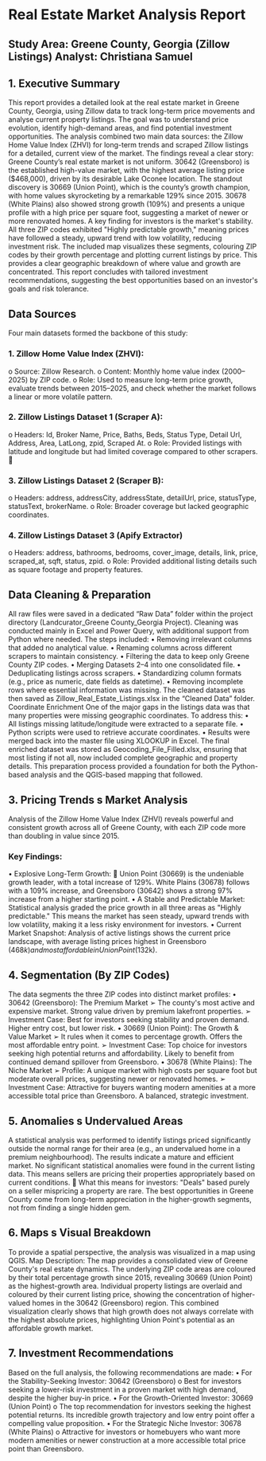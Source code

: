 # Real Estate Market Analysis Report
## Study Area: Greene County, Georgia (Zillow Listings) Analyst: Christiana Samuel

## 1. Executive Summary
This report provides a detailed look at the real estate market in Greene County, Georgia, using Zillow data to track long-term price movements and analyse current property listings. The goal was to understand price
evolution, identify high-demand areas, and find potential investment opportunities. The analysis combined two main data sources: the Zillow Home Value Index (ZHVI) for long-term trends and scraped Zillow
listings for a detailed, current view of the market.
The findings reveal a clear story: Greene County’s real estate market is not uniform. 30642 (Greensboro) is the established high-value market, with the highest average listing price ($468,000), driven by its desirable Lake Oconee location. The standout discovery is 30669 (Union Point), which is the county’s growth
champion, with home values skyrocketing by a remarkable 129% since 2015. 30678 (White Plains) also
showed strong growth (109%) and presents a unique profile with a high price per square foot, suggesting a market of newer or more renovated homes.
A key finding for investors is the market's stability. All three ZIP codes exhibited "Highly predictable growth," meaning prices have followed a steady, upward trend with low volatility, reducing investment risk. The included map visualizes these segments, colouring ZIP codes by their growth percentage and plotting current listings by price. This provides a clear geographic breakdown of where value and growth are
concentrated.
This report concludes with tailored investment recommendations, suggesting the best opportunities based on an investor's goals and risk tolerance.

## Data Sources
Four main datasets formed the backbone of this study:
### 1. Zillow Home Value Index (ZHVI):
o Source: Zillow Research.
o Content: Monthly home value index (2000–2025) by ZIP code.
o Role: Used to measure long-term price growth, evaluate trends between 2015–2025, and check whether the market follows a linear or more volatile pattern.
### 2. Zillow Listings Dataset 1 (Scraper A):
o Headers: Id, Broker Name, Price, Baths, Beds, Status Type, Detail Url, Address, Area, LatLong, zpid, Scraped At.
o Role: Provided listings with latitude and longitude but had limited coverage compared to other scrapers.
 
### 3. Zillow Listings Dataset 2 (Scraper B):
o Headers: address, addressCity, addressState, detailUrl, price, statusType, statusText, brokerName.
o Role: Broader coverage but lacked geographic coordinates.
### 4. Zillow Listings Dataset 3 (Apify Extractor)
o Headers: address, bathrooms, bedrooms, cover_image, details, link, price, scraped_at, sqft, status, zpid.
o Role: Provided additional listing details such as square footage and property features.

## Data Cleaning & Preparation
All raw files were saved in a dedicated “Raw Data” folder within the project directory (Landcurator_Greene County_Georgia Project). Cleaning was conducted mainly in Excel and Power Query, with additional
support from Python where needed. The steps included:
• Removing irrelevant columns that added no analytical value.
• Renaming columns across different scrapers to maintain consistency.
• Filtering the data to keep only Greene County ZIP codes.
• Merging Datasets 2–4 into one consolidated file.
• Deduplicating listings across scrapers.
• Standardizing column formats (e.g., price as numeric, date fields as datetime).
• Removing incomplete rows where essential information was missing.
The cleaned dataset was then saved as Zillow_Real_Estate_Listings.xlsx in the “Cleaned Data” folder.
Coordinate Enrichment
One of the major gaps in the listings data was that many properties were missing geographic coordinates. To address this:
• All listings missing latitude/longitude were extracted to a separate file.
• Python scripts were used to retrieve accurate coordinates.
• Results were merged back into the master file using XLOOKUP in Excel.
The final enriched dataset was stored as Geocoding_File_Filled.xlsx, ensuring that most listing if not all, now included complete geographic and property details. This preparation process provided a foundation for both the Python-based analysis and the QGIS-based mapping that followed.
 
## 3. Pricing Trends s Market Analysis
Analysis of the Zillow Home Value Index (ZHVI) reveals powerful and consistent growth across all of Greene County, with each ZIP code more than doubling in value since 2015.
### Key Findings:
• Explosive Long-Term Growth:

Union Point (30669) is the undeniable growth leader, with a total increase of 129%. White Plains (30678) follows with a 109% increase, and Greensboro (30642) shows a strong 97% increase from a higher starting point.
• A Stable and Predictable Market:
Statistical analysis graded the price growth in all three areas as "Highly predictable." This means the market has seen steady, upward trends with low volatility, making it a less risky environment for investors.
• Current Market Snapshot:
Analysis of active listings shows the current price landscape, with average listing prices highest in Greensboro ($468k) and most affordable in Union Point ($132k).
 
## 4. Segmentation (By ZIP Codes)
The data segments the three ZIP codes into distinct market profiles:
• 30642 (Greensboro): The Premium Market
➢ The county's most active and expensive market. Strong value driven by premium lakefront properties.
➢ Investment Case: Best for investors seeking stability and proven demand. Higher entry cost, but lower risk.
• 30669 (Union Point): The Growth & Value Market
➢ It rules when it comes to percentage growth. Offers the most affordable entry point.
➢ Investment Case: Top choice for investors seeking high potential returns and affordability. Likely to benefit from continued demand spillover from Greensboro.
• 30678 (White Plains): The Niche Market
➢ Profile: A unique market with high costs per square foot but moderate overall prices, suggesting newer or renovated homes.
➢ Investment Case: Attractive for buyers wanting modern amenities at a more accessible total price than Greensboro. A balanced, strategic investment.
 
## 5. Anomalies s Undervalued Areas
A statistical analysis was performed to identify listings priced significantly outside the normal range for their area (e.g., an undervalued home in a premium neighbourhood). The results indicate a mature and efficient market. No significant statistical anomalies were found in the current listing data. This means sellers are
pricing their properties appropriately based on current conditions.

What this means for investors: "Deals" based purely on a seller mispricing a property are rare. The best opportunities in Greene County come from long-term appreciation in the higher-growth segments, not from finding a single hidden gem.
 
## 6. Maps s Visual Breakdown
To provide a spatial perspective, the analysis was visualized in a map using QGIS.
Map Description:
The map provides a consolidated view of Greene County's real estate dynamics. The underlying ZIP code areas are coloured by their total percentage growth since 2015, revealing 30669 (Union Point) as the
highest-growth area. Individual property listings are overlaid and coloured by their current listing price, showing the concentration of higher-valued homes in the 30642 (Greensboro) region. This combined
visualization clearly shows that high growth does not always correlate with the highest absolute prices, highlighting Union Point's potential as an affordable growth market.
 
## 7. Investment Recommendations
Based on the full analysis, the following recommendations are made:
• For the Stability-Seeking Investor: 30642 (Greensboro)
o Best for investors seeking a lower-risk investment in a proven market with high demand, despite the higher buy-in price.
• For the Growth-Oriented Investor: 30669 (Union Point)
o The top recommendation for investors seeking the highest potential returns. Its incredible growth trajectory and low entry point offer a compelling value proposition.
• For the Strategic Niche Investor: 30678 (White Plains)
o Attractive for investors or homebuyers who want more modern amenities or newer construction at a more accessible total price point than Greensboro.
